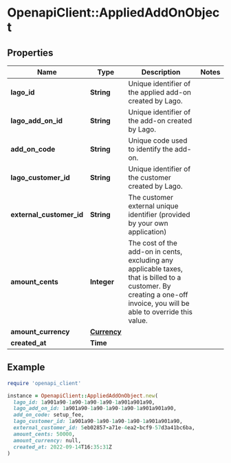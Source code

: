 # OpenapiClient::AppliedAddOnObject

## Properties

| Name | Type | Description | Notes |
| ---- | ---- | ----------- | ----- |
| **lago_id** | **String** | Unique identifier of the applied add-on created by Lago. |  |
| **lago_add_on_id** | **String** | Unique identifier of the add-on created by Lago. |  |
| **add_on_code** | **String** | Unique code used to identify the add-on. |  |
| **lago_customer_id** | **String** | Unique identifier of the customer created by Lago. |  |
| **external_customer_id** | **String** | The customer external unique identifier (provided by your own application) |  |
| **amount_cents** | **Integer** | The cost of the add-on in cents, excluding any applicable taxes, that is billed to a customer. By creating a one-off invoice, you will be able to override this value. |  |
| **amount_currency** | [**Currency**](Currency.md) |  |  |
| **created_at** | **Time** |  |  |

## Example

```ruby
require 'openapi_client'

instance = OpenapiClient::AppliedAddOnObject.new(
  lago_id: 1a901a90-1a90-1a90-1a90-1a901a901a90,
  lago_add_on_id: 1a901a90-1a90-1a90-1a90-1a901a901a90,
  add_on_code: setup_fee,
  lago_customer_id: 1a901a90-1a90-1a90-1a90-1a901a901a90,
  external_customer_id: 5eb02857-a71e-4ea2-bcf9-57d3a41bc6ba,
  amount_cents: 50000,
  amount_currency: null,
  created_at: 2022-09-14T16:35:31Z
)
```

